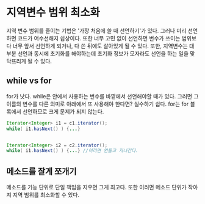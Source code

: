 # 지역변수 범위 최소화

지역 변수 범위를 줄이는 기법은 '가장 처음에 쓸 때 선언하기'가 있다. 그러나 미리 선언하면 코드가 어수선해지 쉽상이다. 또한 너무 고민 없이 선언하면 변수가 쓰이는
범위보다 너무 앞서 선언하게 되거나, 다 쓴 뒤에도 살아있게 될 수 있다. 또한, 지역변수는 대부분 선언과 동시에 초기화를 해야하는데 초기화 정보가 모자라도 선언을 하는
일을 맞닥뜨리게 될 수 있다.

## while vs for
for가 낫다. while은 안에서 사용하는 변수를 바깥에서 선언해야할 때가 있다. 그러면 그 이름의 변수를 다른 의미로 아래에서 또 사용해야 한다면?
실수하기 쉽다. for는 for 블록에서 선언하므로 크게 문제가 되지 않는다.

```java
Iterator<Integer> i1 = c1.iterator();
while( i1.hasNext() ) {...}


Iterator<Integer> i2 = c2.iterator();
while( i1.hasNext() ) {...} //이러면 안돌고 지나간다.

```


## 메소드를 잘게 쪼개기
메소드를 기능 단위로 단일 책임을 지우면 그게 최고다. 또한 이러면 메소드 단위가 작아져 지역 범위를 최소화할 수 있다.